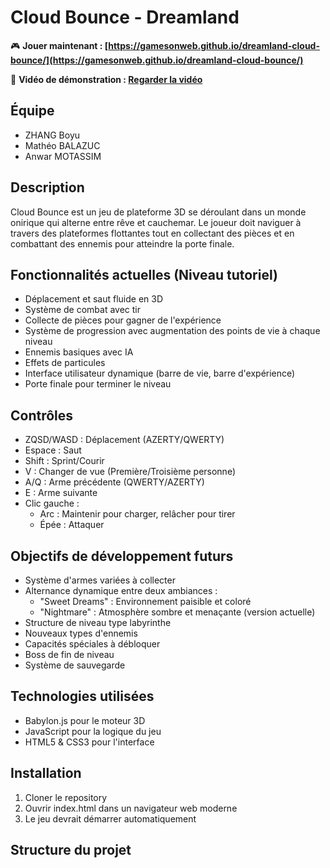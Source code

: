 # Cloud Bounce - Dreamland

🎮 **Jouer maintenant : [https://gamesonweb.github.io/dreamland-cloud-bounce/](https://gamesonweb.github.io/dreamland-cloud-bounce/)**

🎥 **Vidéo de démonstration : [Regarder la vidéo](https://drive.google.com/file/d/1Mf18BgKcvBwvC0FoxQ-A_FGTxNJYTCPx/view?usp=sharing)**

## Équipe
- ZHANG Boyu
- Mathéo BALAZUC  
- Anwar MOTASSIM

## Description
Cloud Bounce est un jeu de plateforme 3D se déroulant dans un monde onirique qui alterne entre rêve et cauchemar. Le joueur doit naviguer à travers des plateformes flottantes tout en collectant des pièces et en combattant des ennemis pour atteindre la porte finale.

## Fonctionnalités actuelles (Niveau tutoriel)
- Déplacement et saut fluide en 3D
- Système de combat avec tir
- Collecte de pièces pour gagner de l'expérience
- Système de progression avec augmentation des points de vie à chaque niveau
- Ennemis basiques avec IA
- Effets de particules
- Interface utilisateur dynamique (barre de vie, barre d'expérience)
- Porte finale pour terminer le niveau

## Contrôles
- ZQSD/WASD : Déplacement (AZERTY/QWERTY)
- Espace : Saut
- Shift : Sprint/Courir
- V : Changer de vue (Première/Troisième personne)
- A/Q : Arme précédente (QWERTY/AZERTY)
- E : Arme suivante
- Clic gauche : 
  - Arc : Maintenir pour charger, relâcher pour tirer
  - Épée : Attaquer

## Objectifs de développement futurs
- Système d'armes variées à collecter
- Alternance dynamique entre deux ambiances :
  - "Sweet Dreams" : Environnement paisible et coloré
  - "Nightmare" : Atmosphère sombre et menaçante (version actuelle)
- Structure de niveau type labyrinthe
- Nouveaux types d'ennemis
- Capacités spéciales à débloquer
- Boss de fin de niveau
- Système de sauvegarde

## Technologies utilisées
- Babylon.js pour le moteur 3D
- JavaScript pour la logique du jeu
- HTML5 & CSS3 pour l'interface

## Installation
1. Cloner le repository
2. Ouvrir index.html dans un navigateur web moderne
3. Le jeu devrait démarrer automatiquement

## Structure du projet 

